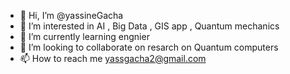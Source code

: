 - 👋 Hi, I’m @yassineGacha
- 👀 I’m interested in AI , Big Data , GIS app , Quantum mechanics 
- 🌱 I’m currently learning engnier
- 💞️ I’m looking to collaborate on resarch on Quantum computers
- 📫 How to reach me   yassgacha2@gmail.com

<!---
yassineGacha/yassineGacha is a ✨ special ✨ repository because its `README.md` (this file) appears on your GitHub profile.
You can click the Preview link to take a look at your changes.
--->
